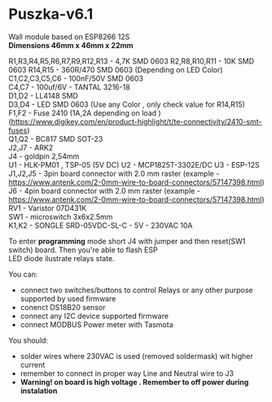 # Puszka-v6.1  
Wall module based on ESP8266 12S  
**Dimensions 46mm x 46mm x 22mm**  

R1,R3,R4,R5,R6,R7,R9,R12,R13 - 4,7K SMD 0603 
R2,R8,R10,R11 - 10K SMD 0603 
R14,R15 - 360R/470 SMD 0603 (Depending on LED Color)  
C1,C2,C3,C5,C6 - 100nF/50V SMD 0603  
C4,C7 - 100uf/6V - TANTAL 3216-18  
D1,D2 - LL4148 SMD  
D3,D4 - LED SMD 0603  (Use any Color , only check value for R14,R15)  
F1,F2 - Fuse 2410 (1A,2A depending on load ) (https://www.digikey.com/en/product-highlight/t/te-connectivity/2410-smt-fuses)  
Q1,Q2 - BC817 SMD  SOT-23  
J2,J7 - ARK2  
J4 - goldpin 2,54mm  
U1 - HLK-PM01 , TSP-05  (5V DC) 
U2 - MCP1825T-3302E/DC 
U3 - ESP-12S  
J1,J2,J5 - 3pin board connector with 2.0 mm raster (example - https://www.antenk.com/2-0mm-wire-to-board-connectors/57147398.html)  
J6 - 4pin board connector with 2.0 mm raster (example - https://www.antenk.com/2-0mm-wire-to-board-connectors/57147398.html)  
RV1 - Varistor 07D431K  
SW1 - microswitch 3x6x2.5mm  
K1,K2 - SONGLE SRD-05VDC-SL-C - 5V - 230VAC 10A
 
 
 
To enter **programming** mode short J4 with jumper and then reset(SW1 switch) board.  Then you're able to flash ESP  
LED diode ilustrate relays state.  

You can:
 - connect two switches/buttons to control Relays or any other purpose supported by used firmware
 - conenct DS18B20 sensor
 - connect any I2C device supported firmware
 - connect MODBUS Power meter with Tasmota
 
You should:
- solder wires where 230VAC is used (removed soldermask) wit higher current
- remember to connect in proper way Line and Neutral wire to J3
- **Warning!  on board is high voltage . Remember to off power during instalation**
